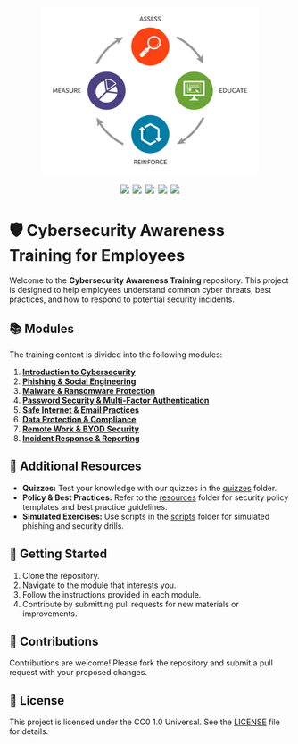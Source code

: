 <h1 align="center">
  <br>
  <a href=""><img src="/img/logo.png" alt="" height="300px;"></a>
  <br>
  <img src="https://img.shields.io/badge/PRs-welcome-blue">
  <img src="https://img.shields.io/github/last-commit/kh4sh3i/Cybersecurity-Awareness-Training">
  <img src="https://img.shields.io/github/commit-activity/m/kh4sh3i/Cybersecurity-Awareness-Training">
  <a href="https://twitter.com/intent/follow?screen_name=kh4sh3i_"><img src="https://img.shields.io/twitter/follow/kh4sh3i_?style=flat&logo=twitter"></a>
  <a href="https://github.com/kh4sh3i"><img src="https://img.shields.io/github/stars/kh4sh3i?style=flat&logo=github"></a>
</h1>

# 🛡️ Cybersecurity Awareness Training for Employees

Welcome to the **Cybersecurity Awareness Training** repository. This project is designed to help employees understand common cyber threats, best practices, and how to respond to potential security incidents.

## 📚 Modules
The training content is divided into the following modules:

1. **[Introduction to Cybersecurity](modules/01-introduction.md)**
2. **[Phishing & Social Engineering](modules/02-phishing-social-engineering.md)**
3. **[Malware & Ransomware Protection](modules/03-malware-ransomware.md)**
4. **[Password Security & Multi-Factor Authentication](modules/04-password-security.md)**
5. **[Safe Internet & Email Practices](modules/05-safe-internet-email.md)**
6. **[Data Protection & Compliance](modules/06-data-protection.md)**
7. **[Remote Work & BYOD Security](modules/07-remote-work-security.md)**
8. **[Incident Response & Reporting](modules/08-incident-response.md)**

## 📝 Additional Resources
- **Quizzes:** Test your knowledge with our quizzes in the [quizzes](quizzes/) folder.
- **Policy & Best Practices:** Refer to the [resources](resources/) folder for security policy templates and best practice guidelines.
- **Simulated Exercises:** Use scripts in the [scripts](scripts/) folder for simulated phishing and security drills.

## 🚀 Getting Started
1. Clone the repository.
2. Navigate to the module that interests you.
3. Follow the instructions provided in each module.
4. Contribute by submitting pull requests for new materials or improvements.

## 📢 Contributions
Contributions are welcome! Please fork the repository and submit a pull request with your proposed changes.

## 📜 License
This project is licensed under the CC0 1.0 Universal. See the [LICENSE](LICENSE) file for details.
